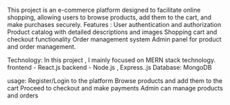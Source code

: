 This project is an e-commerce platform designed to facilitate online shopping, allowing users to browse products, add them to the cart, and make purchases securely.
Features :
User authentication and authorization
Product catalog with detailed descriptions and images
Shopping cart and checkout functionality
Order management system
Admin panel for product and order management.


Technology:
In this project , I mainly focused on MERN stack technology. 
frontend - React.js
backend - Node.js , Express..js
Database: MongoDB

usage:
Register/Login to the platform
Browse products and add them to the cart
Proceed to checkout and make payments
Admin can manage products and orders
